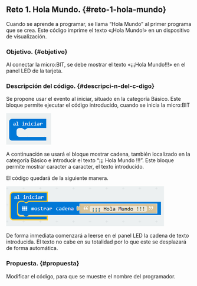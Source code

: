 ## Reto 1\. Hola Mundo. {#reto-1-hola-mundo}

Cuando se aprende a programar, se llama “Hola Mundo” al primer programa que se crea. Este código imprime el texto «¡Hola Mundo!» en un dispositivo de visualización.

### Objetivo. {#objetivo}

Al conectar la micro:BIT, se debe mostrar el texto «¡¡¡Hola Mundo!!!» en el panel LED de la tarjeta.

### Descripción del código. {#descripci-n-del-c-digo}

Se propone usar el evento al iniciar, situado en la categoría Básico. Este bloque permite ejecutar el código introducido, cuando se inicia la micro:BIT

![](images/image43.png)

A continuación se usará el bloque mostrar cadena, también localizado en la categoría Básico e introducir el texto “¡¡¡ Hola Mundo !!!”. Este bloque permite mostrar caracter a caracter, el texto introducido.

El código quedará de la siguiente manera.

![](images/image44.png)

De forma inmediata comenzará a leerse en el panel LED la cadena de texto introducida. El texto no cabe en su totalidad por lo que este se desplazará de forma automática.

### Propuesta. {#propuesta}

Modificar el código, para que se muestre el nombre del programador.